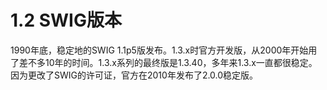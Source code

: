 # 1.2 SWIG版本

1990年底，稳定地的SWIG 1.1p5版发布。1.3.x时官方开发版，从2000年开始用了差不多10年的时间。1.3.x系列的最终版是1.3.40，多年来1.3.x一直都很稳定。因为更改了SWIG的许可证，官方在2010年发布了2.0.0稳定版。

